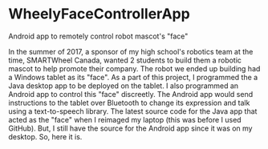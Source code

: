# WheelyFaceControllerApp
Android app to remotely control robot mascot's "face"

In the summer of 2017, a sponsor of my high school's robotics team at the time, SMARTWheel Canada, wanted 2 students to build them a
robotic mascot to help promote their company. The robot we ended up building had a Windows tablet as its "face". As a part of this project,
I programmed the a Java desktop app to be deployed on the tablet. I also programmed an Android app to control this "face" discreetly. The
Android app would send instructions to the tablet over Bluetooth to change its expression and talk using a text-to-speech library. The 
latest source code for the Java app that acted as the "face" when I reimaged my laptop (this was before I used GitHub). But, I still have
the source for the Android app since it was on my desktop. So, here it is.
